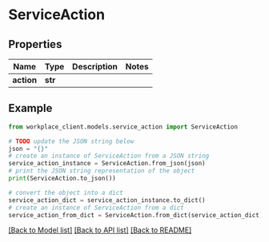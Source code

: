 # ServiceAction


## Properties

Name | Type | Description | Notes
------------ | ------------- | ------------- | -------------
**action** | **str** |  | 

## Example

```python
from workplace_client.models.service_action import ServiceAction

# TODO update the JSON string below
json = "{}"
# create an instance of ServiceAction from a JSON string
service_action_instance = ServiceAction.from_json(json)
# print the JSON string representation of the object
print(ServiceAction.to_json())

# convert the object into a dict
service_action_dict = service_action_instance.to_dict()
# create an instance of ServiceAction from a dict
service_action_from_dict = ServiceAction.from_dict(service_action_dict)
```
[[Back to Model list]](../README.md#documentation-for-models) [[Back to API list]](../README.md#documentation-for-api-endpoints) [[Back to README]](../README.md)


